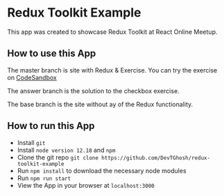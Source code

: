 # Redux Toolkit Example

This app was created to showcase Redux Toolkit at React Online Meetup.

## How to use this App

The master branch is site with Redux & Exercise. You can try the exercise on [CodeSandbox](https://codesandbox.io/s/devtghoshredux-toolkit-example-wb1j2?file=/src/components/todoList/index.js)

The answer branch is the solution to the checkbox exercise.

The base branch is the site without ay of the Redux functionality.

## How to run this App

- Install `git`
- Install `node version 12.18` and `npm`
- Clone the git repo `git clone https://github.com/DevTGhosh/redux-toolkit-example`
- Run `npm install` to download the necessary node modules
- Run `npm run start`
- View the App in your browser at `localhost:3000`
